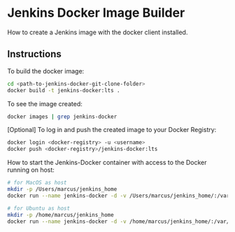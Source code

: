 # Jenkins Docker Image Builder
How to create a Jenkins image with the docker client installed.

## Instructions

To build the docker image:
```bash
cd <path-to-jenkins-docker-git-clone-folder>
docker build -t jenkins-docker:lts .
```

To see the image created:
```bash
docker images | grep jenkins-docker
```

[Optional] To log in and push the created image to your Docker Registry:
```bash
docker login <docker-registry> -u <username>
docker push <docker-registry>/jenkins-docker:lts
```

How to start the Jenkins-Docker container with access to the Docker running on host:
```bash
# for MacOS as host
mkdir -p /Users/marcus/jenkins_home
docker run --name jenkins-docker -d -v /Users/marcus/jenkins_home/:/var/jenkins_home -v /var/run/docker.sock:/var/run/docker.sock -p 8080:8080 -p 50000:50000 jenkins-docker:lts
```

```bash
# for Ubuntu as host
mkdir -p /home/marcus/jenkins_home
docker run --name jenkins-docker -d -v /home/marcus/jenkins_home/:/var/jenkins_home -v /var/run/docker.sock:/var/run/docker.sock -p 8080:8080 -p 50000:50000 jenkins-docker:lts
```
